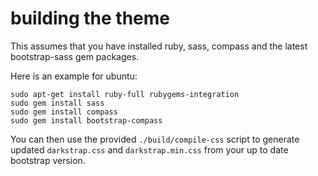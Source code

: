 # building the theme

This assumes that you have installed ruby, sass, compass and the latest
bootstrap-sass gem packages.

Here is an example for ubuntu:

    sudo apt-get install ruby-full rubygems-integration
    sudo gem install sass
    sudo gem install compass
    sudo gem install bootstrap-compass

You can then use the provided `./build/compile-css` script to generate updated
`darkstrap.css` and `darkstrap.min.css` from your up to date bootstrap version.
